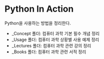 # Python In Action

Python을 사용하는 방법을 정리한다.

 - _Concept 폴더: 컴퓨터 과학 기본 필수 개념 정리
 - _Usage 폴더: 컴퓨터 과학 상황별 사용 예제 정리
 - _Lectures 폴더: 컴퓨터 과학 관련 강의 정리
 - _Books 폴더: 컴퓨터 과학 관련 서적 정리
